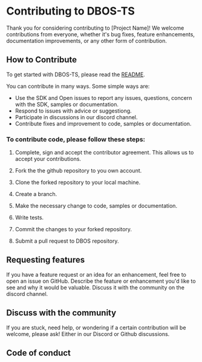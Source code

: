 # Contributing to DBOS-TS

Thank you for considering contributing to [Project Name]! We welcome contributions from everyone, whether it's bug fixes, feature enhancements, documentation improvements, or any other form of contribution.

## How to Contribute

To get started with DBOS-TS, please read the [README](README.md).

You can contribute in many ways. Some simple ways are:
* Use the SDK and Open issues to report any issues, questions, concern with the SDK, samples or documentation.
* Respond to issues with advice or suggestiong.
* Participate in discussions in our discord channel.
* Contribute fixes and improvement to code, samples or documentation.

### To contribute code, please follow these steps:

1. Complete, sign and accept the contributor agreement. This allows us to accept your contributions.

2. Fork the the github repository to you own account.

3. Clone the forked repository to your local machine.

4. Create a branch.

5. Make the necessary change to code, samples or documentation.

6. Write tests.

7. Commit the changes to your forked repository.

8. Submit a pull request to DBOS repository.

## Requesting features

If you have a feature request or an idea for an enhancement, feel free to open an issue on GitHub. Describe the feature or enhancement you'd like to see and why it would be valuable. Discuss it with the community on the discord channel.

## Discuss with the community

If you are stuck, need help, or wondering if a certain contribution will be welcome, please ask! Either in our Discord or Github discussions.

## Code of conduct